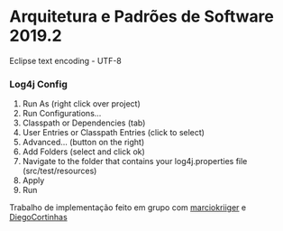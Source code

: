 # Arquitetura e Padrões de Software 2019.2

Eclipse text encoding - UTF-8

### Log4j Config

1. Run As (right click over project)
2. Run Configurations...
3. Classpath or Dependencies (tab)
4. User Entries or Classpath Entries (click to select)
5. Advanced... (button on the right)
6. Add Folders (select and click ok)
7. Navigate to the folder that contains your log4j.properties file (src/test/resources)
8. Apply
9. Run

Trabalho de implementação feito em grupo com [marciokriiger](https://github.com/marciokriiger) e [DiegoCortinhas](https://github.com/DiegoCortinhas)

